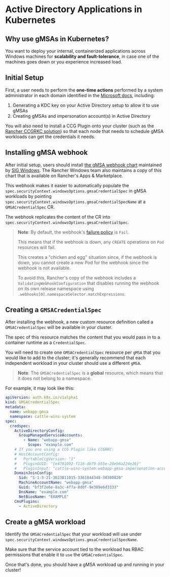 # Active Directory Applications in Kubernetes

## Why use gMSAs in Kubernetes?

You want to deploy your internal, containerized applications across Windows machines for **scalability and fault-tolerance**, in case one of the machines goes down or you experience increased load.

## Initial Setup

First, a user needs to perform the **one-time actions** performed by a system administrator in each domain identified in the [Microsoft docs](https://learn.microsoft.com/en-us/virtualization/windowscontainers/manage-containers/manage-serviceaccounts#gmsa-architecture-and-improvements), including:

1. Generating a KDC key on your Active Directory setup to allow it to use gMSAs
2. Creating gMSAs and impersonation account(s) in Active Directory

You will also need to install a CCG Plugin onto your cluster (such as the [Rancher CCGRKC solution](./05_rancher_ccgrkc_plugin.md)) so that each node that needs to schedule gMSA workloads can get the credentials it needs.

## Installing gMSA webhook

After initial setup, users should install [the gMSA webhook chart](https://github.com/kubernetes-sigs/windows-gmsa) maintained by [SIG Windows](https://github.com/kubernetes/community/blob/master/sig-windows/README.md). The Rancher Windows team also maintains a copy of this chart that is available on Rancher's Apps & Marketplace.

This webhook makes it easier to automatically populate the `spec.securityContext.windowsOptions.gmsaCredentialSpec` in gMSA workloads by pointing `spec.securityContext.windowsOptions.gmsaCredentialSpecName` at a `GMSACredentialSpec` CR.

The webhook replicates the content of the CR into `spec.securityContext.windowsOptions.gmsaCredentialSpec`.

> **Note**: By default, the webhook's [failure policy](https://kubernetes.io/docs/reference/access-authn-authz/extensible-admission-controllers/#failure-policy) is `Fail`.
>
> This means that if the webhook is down, any `CREATE` operations on `Pod` resources will fail.
>
> This creates a "chicken and egg" situation since, if the webhook is down, you cannot create a new Pod for the webhook since the webhook is not available.
>
> To avoid this, Rancher's copy of the webhook includes a `ValidatingWebhookConfiguration` that disables running the webhook on its own release namespace using `.webhooks[0].namespaceSelector.matchExpressions`.

## Creating a `GMSACredentialSpec`

After installing the webhook, a new custom resource definition called a `GMSACredentialSpec` will be available in your cluster.

The spec of this resource matches the content that you would pass in to a container runtime as a `CredentialSpec`.

You will need to create one `GMSACredentialSpec` resource per `gMSA` that you would like to add to the cluster; it's generally recommend that each independent workload in your cluster should use a different `gMSA`.

> **Note**: The `GMSACredentialSpec` is a **global** resource, which means that it does not belong to a namespace.

For example, it may look like this:

```yaml
apiVersion: auth.k8s.io/v1alpha1
kind: GMSACredentialSpec
metadata:
  name: webapp-gmsa
  namespace: cattle-wins-system
spec:
  credspec:
    ActiveDirectoryConfig:
      GroupManagedServiceAccounts:
        - Name: "webapp-gmsa"
          Scope: "example.com"
    # If you are using a CCG Plugin like CCGRKC:
    # HostAccountConfig:
    #   PortableCcgVersion: "1"
    #   PluginGUID: "{e4781092-f116-4b79-b55e-28eb6a224e26}"
    #   PluginInput: "cattle-wins-system:webapp-gmsa-impersonation-account"
    DomainJoinConfig:
      Sid: "S-1-5-21-3623811015-3361044348-30300820"
      MachineAccountName: "webapp-gmsa"
      Guid: "bf3f2e6e-8a3c-4f7a-8d0f-9e389e6d3333"
      DnsName: "example.com"
      NetBiosName: "EXAMPLE"
    CmsPlugins:
      - ActiveDirectory
```

## Create a gMSA workload

Identify the `GMSACredentialSpec` that your workload will use under `spec.securityContext.windowsOptions.gmsaCredentialSpecName`.

Make sure that the service account tied to the workload has RBAC permissions that enable it to `use` the `GMSACredentialSpec`.

Once that's done, you should have a gMSA workload up and running in your cluster!
